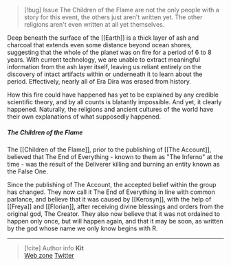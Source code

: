 > [!bug] Issue
> The Children of the Flame are not the only people with a story for this event, the others just aren't written yet. The other religions aren't even written at all yet themselves.

Deep beneath the surface of the [[Earth]] is a thick layer of ash and charcoal that extends even some distance beyond ocean shores, suggesting that the whole of the planet was on fire for a period of 6 to 8 years. With current technology, we are unable to extract meaningful information from the ash layer itself, leaving us reliant entirely on the discovery of intact artifacts within or underneath it to learn about the period. Effectively, nearly all of Era Dira was erased from history.

How this fire could have happened has yet to be explained by any credible scientific theory, and by all counts is blatantly impossible. And yet, it clearly happened. Naturally, the religions and ancient cultures of the world have their own explanations of what supposedly happened.

##### The Children of the Flame

The [[Children of the Flame]], prior to the publishing of [[The Account]], believed that The End of Everything - known to them as "The Inferno" at the time - was the result of the Deliverer killing and burning an entity known as the False One.

Since the publishing of The Account, the accepted belief within the group has changed. They now call it The End of Everything in line with common parlance, and believe that it was caused by [[Kerosyn]], with the help of [[Freya]] and [[Florian]], after receiving divine blessings and orders from the original god, The Creator. They also now believe that it was not ordained to happen only once, but will happen again, and that it may be soon, as written by the god whose name we only know begins with R.

-----
> [!cite] Author info
> **Kit**\
> [Web zone](https://kitabe.link) [Twitter](https://twitter.com/Kerosyn_)